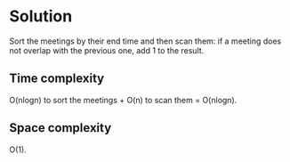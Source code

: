 # Solution

Sort the meetings by their end time and then scan them: if a meeting does not overlap with the previous one, add 1 to the result.

## Time complexity

O(nlogn) to sort the meetings + O(n) to scan them = O(nlogn).

## Space complexity
O(1).